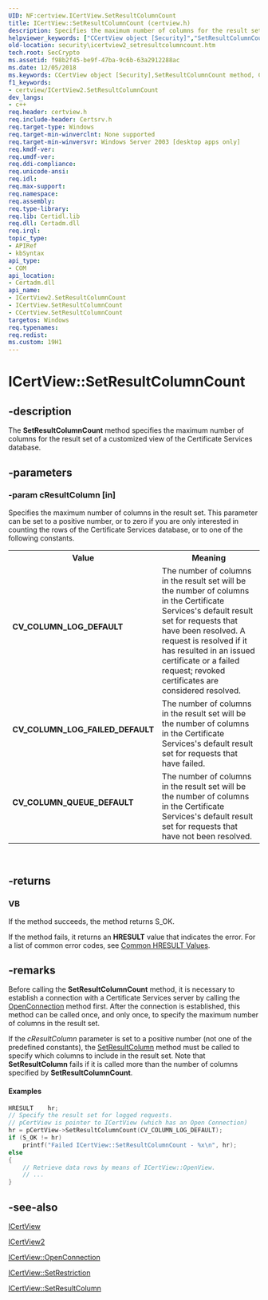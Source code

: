 ```yaml
---
UID: NF:certview.ICertView.SetResultColumnCount
title: ICertView::SetResultColumnCount (certview.h)
description: Specifies the maximum number of columns for the result set of a customized view of the Certificate Services database.
helpviewer_keywords: ["CCertView object [Security]","SetResultColumnCount method","CV_COLUMN_LOG_DEFAULT","CV_COLUMN_LOG_FAILED_DEFAULT","CV_COLUMN_QUEUE_DEFAULT","ICertView interface [Security]","SetResultColumnCount method","ICertView.SetResultColumnCount","ICertView2 interface [Security]","SetResultColumnCount method","ICertView2::SetResultColumnCount","ICertView::SetResultColumnCount","SetResultColumnCount","SetResultColumnCount method [Security]","SetResultColumnCount method [Security]","CCertView object","SetResultColumnCount method [Security]","ICertView interface","SetResultColumnCount method [Security]","ICertView2 interface","certview/ICertView2::SetResultColumnCount","certview/ICertView::SetResultColumnCount","security.icertview2_setresultcolumncount"]
old-location: security\icertview2_setresultcolumncount.htm
tech.root: SecCrypto
ms.assetid: f98b2f45-be9f-47ba-9c6b-63a2912288ac
ms.date: 12/05/2018
ms.keywords: CCertView object [Security],SetResultColumnCount method, CV_COLUMN_LOG_DEFAULT, CV_COLUMN_LOG_FAILED_DEFAULT, CV_COLUMN_QUEUE_DEFAULT, ICertView interface [Security],SetResultColumnCount method, ICertView.SetResultColumnCount, ICertView2 interface [Security],SetResultColumnCount method, ICertView2::SetResultColumnCount, ICertView::SetResultColumnCount, SetResultColumnCount, SetResultColumnCount method [Security], SetResultColumnCount method [Security],CCertView object, SetResultColumnCount method [Security],ICertView interface, SetResultColumnCount method [Security],ICertView2 interface, certview/ICertView2::SetResultColumnCount, certview/ICertView::SetResultColumnCount, security.icertview2_setresultcolumncount
f1_keywords:
- certview/ICertView2.SetResultColumnCount
dev_langs:
- c++
req.header: certview.h
req.include-header: Certsrv.h
req.target-type: Windows
req.target-min-winverclnt: None supported
req.target-min-winversvr: Windows Server 2003 [desktop apps only]
req.kmdf-ver: 
req.umdf-ver: 
req.ddi-compliance: 
req.unicode-ansi: 
req.idl: 
req.max-support: 
req.namespace: 
req.assembly: 
req.type-library: 
req.lib: Certidl.lib
req.dll: Certadm.dll
req.irql: 
topic_type:
- APIRef
- kbSyntax
api_type:
- COM
api_location:
- Certadm.dll
api_name:
- ICertView2.SetResultColumnCount
- ICertView.SetResultColumnCount
- CCertView.SetResultColumnCount
targetos: Windows
req.typenames: 
req.redist: 
ms.custom: 19H1
---
```


# ICertView::SetResultColumnCount


## -description


The <b>SetResultColumnCount</b> method specifies the maximum  number of columns for the result set of a customized view of the Certificate Services database.


## -parameters




### -param cResultColumn [in]

Specifies the maximum number of columns in the result set. This parameter can be set to a positive number, or to zero if you are only interested in counting the rows of the Certificate Services database, or to one of the following constants.

<table>
<tr>
<th>Value</th>
<th>Meaning</th>
</tr>
<tr>
<td width="40%"><a id="CV_COLUMN_LOG_DEFAULT"></a><a id="cv_column_log_default"></a><dl>
<dt><b>CV_COLUMN_LOG_DEFAULT</b></dt>
</dl>
</td>
<td width="60%">
The number of columns in the result set will be the number of columns in the Certificate Services's default result set for requests that have been resolved. A request is resolved if it has resulted in an issued certificate or a failed request; revoked certificates are considered resolved.

</td>
</tr>
<tr>
<td width="40%"><a id="CV_COLUMN_LOG_FAILED_DEFAULT"></a><a id="cv_column_log_failed_default"></a><dl>
<dt><b>CV_COLUMN_LOG_FAILED_DEFAULT</b></dt>
</dl>
</td>
<td width="60%">
The number of columns in the result set will be the number of columns in the Certificate Services's default result set for requests that have failed.

</td>
</tr>
<tr>
<td width="40%"><a id="CV_COLUMN_QUEUE_DEFAULT"></a><a id="cv_column_queue_default"></a><dl>
<dt><b>CV_COLUMN_QUEUE_DEFAULT</b></dt>
</dl>
</td>
<td width="60%">
The number of columns in the result set will be the number of columns in the Certificate Services's default result set for requests that have not been resolved.

</td>
</tr>
</table>
 


## -returns



<h3>VB</h3>
 If the method succeeds, the method returns S_OK.

If the method fails, it returns an <b>HRESULT</b> value that indicates the error. For a list of common error codes, see <a href="https://docs.microsoft.com/windows/desktop/SecCrypto/common-hresult-values">Common HRESULT Values</a>.




## -remarks



Before calling the <b>SetResultColumnCount</b> method, it is necessary to establish a connection with a Certificate Services server by calling the 
<a href="https://docs.microsoft.com/windows/desktop/api/certview/nf-certview-icertview-openconnection">OpenConnection</a> method first. After the connection is established, this method can be called once, and only once, to specify the maximum number of columns in the result set.

If the <i>cResultColumn</i> parameter is set to a positive number (not one of the predefined constants), the 
<a href="https://docs.microsoft.com/windows/desktop/api/certview/nf-certview-icertview-setresultcolumn">SetResultColumn</a> method must be called to specify which  columns to include in the  result set. Note that <b>SetResultColumn</b> fails if it is called more than the number of columns specified by <b>SetResultColumnCount</b>.


#### Examples


```cpp
HRESULT    hr;
// Specify the result set for logged requests.
// pCertView is pointer to ICertView (which has an Open Connection)
hr = pCertView->SetResultColumnCount(CV_COLUMN_LOG_DEFAULT);
if (S_OK != hr)
    printf("Failed ICertView::SetResultColumnCount - %x\n", hr);
else
{
    // Retrieve data rows by means of ICertView::OpenView.
    // ...
}
```





## -see-also




<a href="https://docs.microsoft.com/windows/desktop/api/certview/nn-certview-icertview">ICertView</a>



<a href="https://docs.microsoft.com/windows/desktop/api/certview/nn-certview-icertview2">ICertView2</a>



<a href="https://docs.microsoft.com/windows/desktop/api/certview/nf-certview-icertview-openconnection">ICertView::OpenConnection</a>



<a href="https://docs.microsoft.com/windows/desktop/api/certview/nf-certview-icertview-setrestriction">ICertView::SetRestriction</a>



<a href="https://docs.microsoft.com/windows/desktop/api/certview/nf-certview-icertview-setresultcolumn">ICertView::SetResultColumn</a>
 

 


